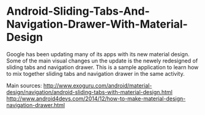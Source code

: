 # Android-Sliding-Tabs-And-Navigation-Drawer-With-Material-Design

Google has been updating many of its apps with its new material design.
Some of the main visual changes un the update is the newely redesigned of sliding tabs and navigation drawer.
This is a sample application to learn how to mix together sliding tabs and navigation drawer in the same activity.

Main sources:
http://www.exoguru.com/android/material-design/navigation/android-sliding-tabs-with-material-design.html
http://www.android4devs.com/2014/12/how-to-make-material-design-navigation-drawer.html

